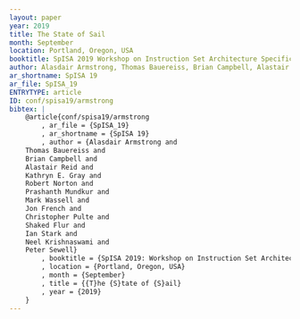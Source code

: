 ```yaml
---
layout: paper
year: 2019
title: The State of Sail
month: September
location: Portland, Oregon, USA
booktitle: SpISA 2019 Workshop on Instruction Set Architecture Specification
author: Alasdair Armstrong, Thomas Bauereiss, Brian Campbell, Alastair Reid, Kathryn E. Gray, Robert Norton, Prashanth Mundkur, Mark Wassell, Jon French, Christopher Pulte, Shaked Flur, Ian Stark, Neel Krishnaswami, Peter Sewell
ar_shortname: SpISA 19
ar_file: SpISA_19
ENTRYTYPE: article
ID: conf/spisa19/armstrong
bibtex: |
    @article{conf/spisa19/armstrong
        , ar_file = {SpISA_19}
        , ar_shortname = {SpISA 19}
        , author = {Alasdair Armstrong and
    Thomas Bauereiss and
    Brian Campbell and
    Alastair Reid and
    Kathryn E. Gray and
    Robert Norton and
    Prashanth Mundkur and
    Mark Wassell and
    Jon French and
    Christopher Pulte and
    Shaked Flur and
    Ian Stark and
    Neel Krishnaswami and
    Peter Sewell}
        , booktitle = {SpISA 2019: Workshop on Instruction Set Architecture Specification}
        , location = {Portland, Oregon, USA}
        , month = {September}
        , title = {{T}he {S}tate of {S}ail}
        , year = {2019}
    }
---
```


